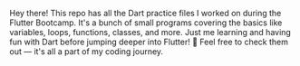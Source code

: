 Hey there! 
This repo has all the Dart practice files I worked on during the Flutter Bootcamp. It's a bunch of small programs covering the basics like variables, loops, functions, classes, and more. Just me learning and having fun with Dart before jumping deeper into Flutter! 🚀
Feel free to check them out — it's all a part of my coding journey. 
